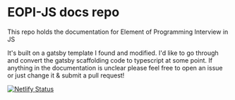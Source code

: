 # EOPI-JS docs repo

This repo holds the documentation for Element of Programming Interview in JS

It's built on a gatsby template I found and modified. I'd like to go through and convert the gatsby scaffolding code to typescript at some point. If anything in the documentation is unclear please feel free to open an issue or just change it & submit a pull request!

[![Netlify Status](https://api.netlify.com/api/v1/badges/1392a565-db1d-4c2f-9e43-2f0f9275c881/deploy-status)](https://app.netlify.com/sites/hopeful-clarke-f36d36/deploys)
